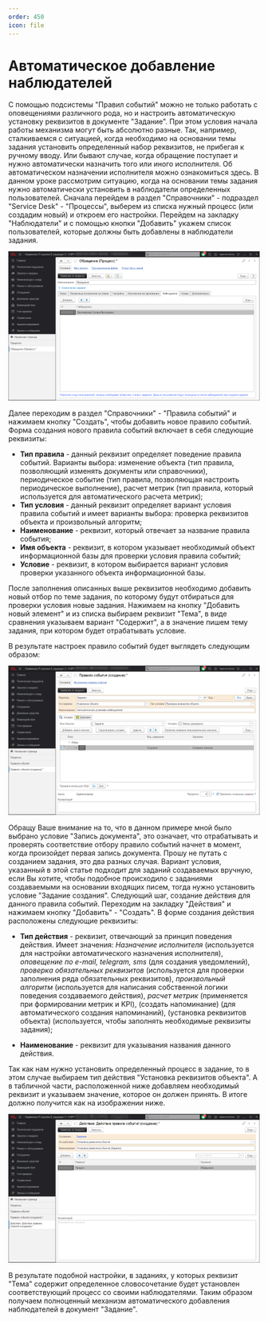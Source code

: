 ```yaml
---
order: 450
icon: file
---
```


# Автоматическое добавление наблюдателей

С помощью подсистемы "Правил событий" можно не только работать с оповещениями различного рода, но и настроить автоматическую установку реквизитов в документе "Задание". При этом условия начала работы механизма могут быть абсолютно разные. Так, например, сталкиваемся с ситуацией, когда необходимо на основании темы задания установить определенный набор реквизитов, не прибегая к ручному вводу. Или бывают случае, когда обращение поступает и нужно автоматически назначить того или иного исполнителя. Об автоматическом назначении исполнителя можно ознакомиться здесь. В данном уроке рассмотрим ситуацию, когда на основании темы задания нужно автоматически установить в наблюдатели определенных пользователей. Сначала перейдем в раздел "Справочники" - подраздел "Service Desk" - "Процессы", выберем из списка нужный процесс (или создадим новый) и откроем его настройки. Перейдем на закладку "Наблюдатели" и с помощью кнопки "Добавить" укажем список пользователей, которые должны быть добавлены в наблюдатели задания. 

![01_АвтодобавлениеНаблюдателей](static/01_АвтодобавлениеНаблюдателей.png)

Далее переходим в раздел "Справочники" - "Правила событий" и нажимаем кнопку "Создать", чтобы добавить новое правило событий. Форма создания нового правила событий включает в себя следующие реквизиты:  

* **Тип правила** - данный реквизит определяет поведение правила событий. Варианты выбора: изменение объекта (тип правила, позволяющий изменять документы или справочники),  периодическое событие (тип правила, позволяющая настроить периодическое выполнение), расчет метрик (тип правила, который используется для автоматического расчета метрик);  
* **Тип условия** - данный реквизит определяет вариант условия правила событий и имеет варианты выбора: проверка реквизитов объекта и произвольный алгоритм;  
* **Наименование** - реквизит, который отвечает за название правила события;  
* **Имя объекта** - реквизит, в котором указывает необходимый объект информационной базы для проверки условия правила событий;  
* **Условие** - реквизит, в котором выбирается вариант условия проверки указанного объекта информационной базы.  

После заполнения описанных выше реквизитов необходимо добавить новый отбор по теме задания, по которому будут отбираться для проверки условия новые задания. Нажимаем на кнопку "Добавить новый элемент" и из списка выбираем реквизит "Тема", в виде сравнения указываем вариант "Содержит", а в значение пишем тему задания, при котором будет отрабатывать условие.  

В результате настроек правило событий будет выглядеть следующим образом:

![02_АвтодобавлениеНаблюдателей](static/02_АвтодобавлениеНаблюдателей.png)

Обращу Ваше внимание на то, что в данном примере мной было выбрано условие "Запись документа", это означает, что отрабатывать и проверять соответствие отбору правило событий начнет в момент, когда произойдет первая запись документа. Прошу не путать с созданием задания, это два разных случая. Вариант условия, указанный в этой статье подходит для заданий создаваемых вручную, если Вы хотите, чтобы подобное происходило с заданиями создаваемыми на основании входящих писем, тогда нужно установить условие "Задание создания". Следующий шаг, создание действия для данного правила событий. Переходим на закладку "Действия" и нажимаем кнопку "Добавить" - "Создать".  В форме создания действия расположены следующие реквизиты: 

* **Тип действия** - реквизит, отвечающий за принцип поведения действия. Имеет значения: *Назначение исполнителя* (используется для настройки автоматического назначения исполнителя), *оповещение по e-mail, telegram, sms* (для создания уведомлений), *проверка обязательных реквизитов* (используется для проверки заполнения ряда обязательных реквизитов), *произвольный алгоритм* (используется для написания собственной логики поведения создаваемого действия), *расчет метрик* (применяется при формировании метрик и KPI), (создать напоминание) (для автоматического создания напоминаний), (установка реквизитов объекта) (используется, чтобы заполнять необходимые реквизиты задания);  

* **Наименование** - реквизит для указывания названия данного действия.  

Так как нам нужно установить определенный процесс в задание, то в этом случае выбираем тип действия "Установка реквизитов объекта". А в табличной части, расположенной ниже добавляем необходимый реквизит и указываем значение, которое он должен принять. В итоге должно получится как на изображении ниже.

![03_АвтодобавлениеНаблюдателей](static/03_АвтодобавлениеНаблюдателей.png)

В результате подобной настройки, в заданиях, у которых реквизит "Тема" содержит определенное словосочетание будет установлен соответствующий процесс со своими наблюдателями. Таким образом получаем полноценный механизм автоматического добавления наблюдателей в документ "Задание".